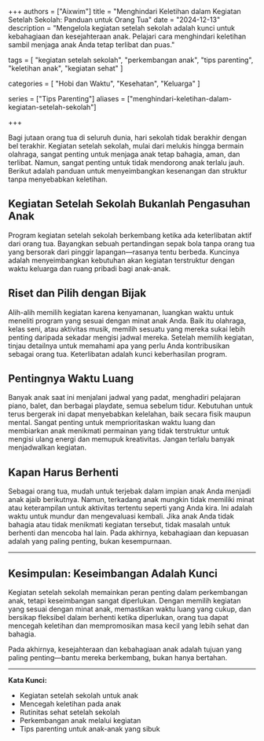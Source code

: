 +++
authors = ["Aixwim"]
title = "Menghindari Keletihan dalam Kegiatan Setelah Sekolah: Panduan untuk Orang Tua"
date = "2024-12-13"
description = "Mengelola kegiatan setelah sekolah adalah kunci untuk kebahagiaan dan kesejahteraan anak. Pelajari cara menghindari keletihan sambil menjaga anak Anda tetap terlibat dan puas."

tags = [
  "kegiatan setelah sekolah",
  "perkembangan anak",
  "tips parenting",
  "keletihan anak",
  "kegiatan sehat"
]

categories = [
  "Hobi dan Waktu",
  "Kesehatan",
  "Keluarga"
]

series = ["Tips Parenting"]
aliases = ["menghindari-keletihan-dalam-kegiatan-setelah-sekolah"]

+++

Bagi jutaan orang tua di seluruh dunia, hari sekolah tidak berakhir dengan bel terakhir. Kegiatan setelah sekolah, mulai dari melukis hingga bermain olahraga, sangat penting untuk menjaga anak tetap bahagia, aman, dan terlibat. Namun, sangat penting untuk tidak mendorong anak terlalu jauh. Berikut adalah panduan untuk menyeimbangkan kesenangan dan struktur tanpa menyebabkan keletihan.

<!--more-->

## Kegiatan Setelah Sekolah Bukanlah Pengasuhan Anak

Program kegiatan setelah sekolah berkembang ketika ada keterlibatan aktif dari orang tua. Bayangkan sebuah pertandingan sepak bola tanpa orang tua yang bersorak dari pinggir lapangan—rasanya tentu berbeda. Kuncinya adalah menyeimbangkan kebutuhan akan kegiatan terstruktur dengan waktu keluarga dan ruang pribadi bagi anak-anak.

## Riset dan Pilih dengan Bijak

Alih-alih memilih kegiatan karena kenyamanan, luangkan waktu untuk meneliti program yang sesuai dengan minat anak Anda. Baik itu olahraga, kelas seni, atau aktivitas musik, memilih sesuatu yang mereka sukai lebih penting daripada sekadar mengisi jadwal mereka. Setelah memilih kegiatan, tinjau detailnya untuk memahami apa yang perlu Anda kontribusikan sebagai orang tua. Keterlibatan adalah kunci keberhasilan program.

## Pentingnya Waktu Luang

Banyak anak saat ini menjalani jadwal yang padat, menghadiri pelajaran piano, balet, dan berbagai playdate, semua sebelum tidur. Kebutuhan untuk terus bergerak ini dapat menyebabkan kelelahan, baik secara fisik maupun mental. Sangat penting untuk memprioritaskan waktu luang dan membiarkan anak menikmati permainan yang tidak terstruktur untuk mengisi ulang energi dan memupuk kreativitas. Jangan terlalu banyak menjadwalkan kegiatan.

## Kapan Harus Berhenti

Sebagai orang tua, mudah untuk terjebak dalam impian anak Anda menjadi anak ajaib berikutnya. Namun, terkadang anak mungkin tidak memiliki minat atau keterampilan untuk aktivitas tertentu seperti yang Anda kira. Ini adalah waktu untuk mundur dan mengevaluasi kembali. Jika anak Anda tidak bahagia atau tidak menikmati kegiatan tersebut, tidak masalah untuk berhenti dan mencoba hal lain. Pada akhirnya, kebahagiaan dan kepuasan adalah yang paling penting, bukan kesempurnaan.

---

## Kesimpulan: Keseimbangan Adalah Kunci

Kegiatan setelah sekolah memainkan peran penting dalam perkembangan anak, tetapi keseimbangan sangat diperlukan. Dengan memilih kegiatan yang sesuai dengan minat anak, memastikan waktu luang yang cukup, dan bersikap fleksibel dalam berhenti ketika diperlukan, orang tua dapat mencegah keletihan dan mempromosikan masa kecil yang lebih sehat dan bahagia.

Pada akhirnya, kesejahteraan dan kebahagiaan anak adalah tujuan yang paling penting—bantu mereka berkembang, bukan hanya bertahan.

---

**Kata Kunci:**
- Kegiatan setelah sekolah untuk anak
- Mencegah keletihan pada anak
- Rutinitas sehat setelah sekolah
- Perkembangan anak melalui kegiatan
- Tips parenting untuk anak-anak yang sibuk
